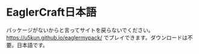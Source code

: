 # EaglerCraft日本語
パッケージがないからと言ってサイトを戻らないでください。https://u5kun.github.io/eaglermypack/ でプレイできます。ダウンロードは不要。日本語です。
